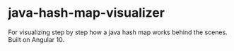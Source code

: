 # java-hash-map-visualizer
For visualizing step by step how a java hash map works behind the scenes. Built on Angular 10.
